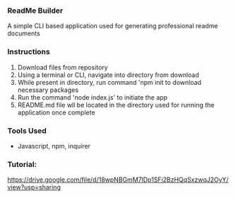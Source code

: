 ### ReadMe Builder
A simple CLI based application used for generating professional readme documents

### Instructions
1. Download files from repository
2. Using a terminal or CLI, navigate into directory from download
3. While present in directory, run command 'npm init to download necessary packages
4. Run the command 'node index.js' to initiate the app
5. README.md file wll be located in the directory used for running the application once complete

### Tools Used
- Javascript, npm, inquirer

### Tutorial:
https://drive.google.com/file/d/18wpNBGmM7lDp1SFi2BzHQqSxzwqJ2OyY/view?usp=sharing
  
